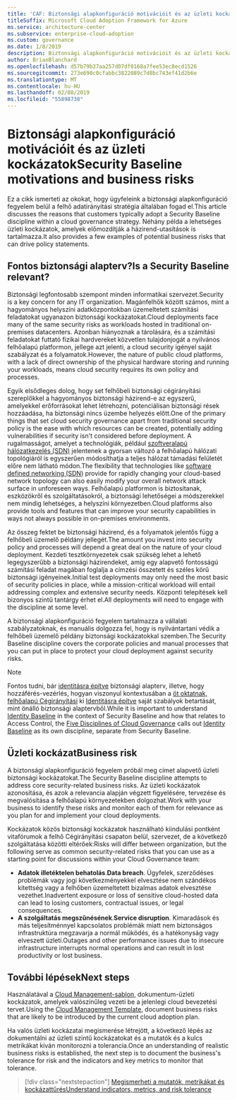 ```yaml
---
title: 'CAF: Biztonsági alapkonfiguráció motivációit és az üzleti kockázatok'
titleSuffix: Microsoft Cloud Adoption Framework for Azure
ms.service: architecture-center
ms.subservice: enterprise-cloud-adoption
ms.custom: governance
ms.date: 1/8/2019
description: Biztonsági alapkonfiguráció motivációit és az üzleti kockázatok
author: BrianBlanchard
ms.openlocfilehash: d57b79b37aa257d07df0168a7fee53ec8ecd1526
ms.sourcegitcommit: 273e690c0cfabbc3822089c7d8bc743ef41d2b6e
ms.translationtype: MT
ms.contentlocale: hu-HU
ms.lasthandoff: 02/08/2019
ms.locfileid: "55898738"
---
```

# <a name="security-baseline-motivations-and-business-risks"></a><span data-ttu-id="e75d4-103">Biztonsági alapkonfiguráció motivációit és az üzleti kockázatok</span><span class="sxs-lookup"><span data-stu-id="e75d4-103">Security Baseline motivations and business risks</span></span>

<span data-ttu-id="e75d4-104">Ez a cikk ismerteti az okokat, hogy ügyfeleink a biztonsági alapkonfiguráció fegyelem belül a felhő adatirányítási stratégia általában fogad el.</span><span class="sxs-lookup"><span data-stu-id="e75d4-104">This article discusses the reasons that customers typically adopt a Security Baseline discipline within a cloud governance strategy.</span></span> <span data-ttu-id="e75d4-105">Néhány példa a lehetséges üzleti kockázatok, amelyek előmozdítják a házirend-utasítások is tartalmazza.</span><span class="sxs-lookup"><span data-stu-id="e75d4-105">It also provides a few examples of potential business risks that can drive policy statements.</span></span>

<!-- markdownlint-disable MD026 -->

## <a name="is-a-security-baseline-relevant"></a><span data-ttu-id="e75d4-106">Fontos biztonsági alapterv?</span><span class="sxs-lookup"><span data-stu-id="e75d4-106">Is a Security Baseline relevant?</span></span>

<span data-ttu-id="e75d4-107">Biztonsági legfontosabb szempont minden informatikai szervezet.</span><span class="sxs-lookup"><span data-stu-id="e75d4-107">Security is a key concern for any IT organization.</span></span> <span data-ttu-id="e75d4-108">Magánfelhők között számos, mint a hagyományos helyszíni adatközpontokban üzemeltetett számítási feladatokat ugyanazon biztonsági kockázatokat.</span><span class="sxs-lookup"><span data-stu-id="e75d4-108">Cloud deployments face many of the same security risks as workloads hosted in traditional on-premises datacenters.</span></span> <span data-ttu-id="e75d4-109">Azonban hiányoznak a tárolására, és a számítási feladatokat futtató fizikai hardvereket közvetlen tulajdonjogát a nyilvános felhőalapú platformon, jellege azt jelenti, a cloud security igényel saját szabályzat és a folyamatok.</span><span class="sxs-lookup"><span data-stu-id="e75d4-109">However, the nature of public cloud platforms, with a lack of direct ownership of the physical hardware storing and running your workloads, means cloud security requires its own policy and processes.</span></span>

<span data-ttu-id="e75d4-110">Egyik elsődleges dolog, hogy set felhőbeli biztonsági cégirányítási szereplőkkel a hagyományos biztonsági házirend-e az egyszerű, amelyekkel erőforrásokat lehet létrehozni, potenciálisan biztonsági rések hozzáadása, ha biztonsági nincs üzembe helyezés előtt.</span><span class="sxs-lookup"><span data-stu-id="e75d4-110">One of the primary things that set cloud security governance apart from traditional security policy is the ease with which resources can be created, potentially adding vulnerabilities if security isn't considered before deployment.</span></span> <span data-ttu-id="e75d4-111">A rugalmasságot, amelyet a technológiák, például [szoftveralapú hálózatkezelés (SDN)](../../decision-guides/software-defined-network/overview.md) jelentenek a gyorsan változó a felhőalapú hálózati topológiáról is egyszerűen módosíthatja a teljes hálózat támadási felületét előre nem látható módon.</span><span class="sxs-lookup"><span data-stu-id="e75d4-111">The flexibility that technologies like [software defined networking (SDN)](../../decision-guides/software-defined-network/overview.md) provide for rapidly changing your cloud-based network topology can also easily modify your overall network attack surface in unforeseen ways.</span></span> <span data-ttu-id="e75d4-112">Felhőalapú platformon is biztosítanak, eszközökről és szolgáltatásokról, a biztonsági lehetőségei a módszerekkel nem mindig lehetséges, a helyszíni környezetben.</span><span class="sxs-lookup"><span data-stu-id="e75d4-112">Cloud platforms also provide tools and features that can improve your security capabilities in ways not always possible in on-premises environments.</span></span>

<span data-ttu-id="e75d4-113">Az összeg fektet be biztonsági házirend, és a folyamatok jelentős függ a felhőbeli üzemelő példány jellegét.</span><span class="sxs-lookup"><span data-stu-id="e75d4-113">The amount you invest into security policy and processes will depend a great deal on the nature of your cloud deployment.</span></span> <span data-ttu-id="e75d4-114">Kezdeti tesztkörnyezetek csak szükség lehet a lehető legegyszerűbb a biztonsági házirendeket, amíg egy alapvető fontosságú számítási feladat magában foglalja a címzési összetett és széles körű biztonsági igényeinek.</span><span class="sxs-lookup"><span data-stu-id="e75d4-114">Initial test deployments may only need the most basic of security policies in place, while a mission-critical workload will entail addressing complex and extensive security needs.</span></span> <span data-ttu-id="e75d4-115">Központi telepítések kell bizonyos szintű tantárgy érhet el.</span><span class="sxs-lookup"><span data-stu-id="e75d4-115">All deployments will need to engage with the discipline at some level.</span></span>

<span data-ttu-id="e75d4-116">A biztonsági alapkonfiguráció fegyelem tartalmazza a vállalati szabályzatoknak, és manuális dolgozza fel, hogy is nyilvántartani védik a felhőbeli üzemelő példány biztonsági kockázatokkal szemben.</span><span class="sxs-lookup"><span data-stu-id="e75d4-116">The Security Baseline discipline covers the corporate policies and manual processes that you can put in place to protect your cloud deployment against security risks.</span></span>

> [!NOTE]
><span data-ttu-id="e75d4-117">Fontos tudni, bár [identitásra építve](../identity-baseline/overview.md) biztonsági alapterv, illetve, hogy hozzáférés-vezérlés, hogyan viszonyul kontextusában a [öt oktatnak, felhőalapú Cégirányítási](../overview.md) ki [ Identitásra építve](../identity-baseline/overview.md) saját szabályok betartását, mint önálló biztonsági alaptervből.</span><span class="sxs-lookup"><span data-stu-id="e75d4-117">While it is important to understand [Identity Baseline](../identity-baseline/overview.md) in the context of Security Baseline and how that relates to Access Control, the [Five Disciplines of Cloud Governance](../overview.md) calls out [Identity Baseline](../identity-baseline/overview.md) as its own discipline, separate from Security Baseline.</span></span>

## <a name="business-risk"></a><span data-ttu-id="e75d4-118">Üzleti kockázat</span><span class="sxs-lookup"><span data-stu-id="e75d4-118">Business risk</span></span>

<span data-ttu-id="e75d4-119">A biztonsági alapkonfiguráció fegyelem próbál meg címet alapvető üzleti biztonsági kockázatokat.</span><span class="sxs-lookup"><span data-stu-id="e75d4-119">The Security Baseline discipline attempts to address core security-related business risks.</span></span> <span data-ttu-id="e75d4-120">Az üzleti kockázatok azonosítása, és azok a relevancia alapján végzett figyelésére, tervezése és megvalósítása a felhőalapú környezetekben dolgozhat.</span><span class="sxs-lookup"><span data-stu-id="e75d4-120">Work with your business to identify these risks and monitor each of them for relevance as you plan for and implement your cloud deployments.</span></span>

<span data-ttu-id="e75d4-121">Kockázatok közös biztonsági kockázatok használható kiindulási pontként vitafórumok a felhő Cégirányítási csapaton belül, szervezet, de a következő szolgáltatása közötti eltérőek:</span><span class="sxs-lookup"><span data-stu-id="e75d4-121">Risks will differ between organization, but the following serve as common security-related risks that you can use as a starting point for discussions within your Cloud Governance team:</span></span>

- <span data-ttu-id="e75d4-122">**Adatok illetéktelen behatolás**.</span><span class="sxs-lookup"><span data-stu-id="e75d4-122">**Data breach**.</span></span> <span data-ttu-id="e75d4-123">Ügyfelek, szerződéses problémák vagy jogi következményekkel elvesztése nem szándékos kitettség vagy a felhőben üzemeltetett bizalmas adatok elvesztése vezethet.</span><span class="sxs-lookup"><span data-stu-id="e75d4-123">Inadvertent exposure or loss of sensitive cloud-hosted data can lead to losing customers, contractual issues, or legal consequences.</span></span>
- <span data-ttu-id="e75d4-124">**A szolgáltatás megszűnésének**.</span><span class="sxs-lookup"><span data-stu-id="e75d4-124">**Service disruption**.</span></span> <span data-ttu-id="e75d4-125">Kimaradások és más teljesítménnyel kapcsolatos problémák miatt nem biztonságos infrastruktúra megzavarja a normál működés, és a hatékonyság vagy elveszett üzleti.</span><span class="sxs-lookup"><span data-stu-id="e75d4-125">Outages and other performance issues due to insecure infrastructure interrupts normal operations and can result in lost productivity or lost business.</span></span>

## <a name="next-steps"></a><span data-ttu-id="e75d4-126">További lépések</span><span class="sxs-lookup"><span data-stu-id="e75d4-126">Next steps</span></span>

<span data-ttu-id="e75d4-127">Használatával a [Cloud Management-sablon](./template.md), dokumentum-üzleti kockázatok, amelyek valószínűleg vezeti be a jelenlegi cloud bevezetési tervet.</span><span class="sxs-lookup"><span data-stu-id="e75d4-127">Using the [Cloud Management Template](./template.md), document business risks that are likely to be introduced by the current cloud adoption plan.</span></span>

<span data-ttu-id="e75d4-128">Ha valós üzleti kockázatai megismerése létrejött, a következő lépés az dokumentálni az üzleti szintű kockázatokat és a mutatók és a kulcs metrikákat kíván monitorozni a tolerancia.</span><span class="sxs-lookup"><span data-stu-id="e75d4-128">Once an understanding of realistic business risks is established, the next step is to document the business's tolerance for risk and the indicators and key metrics to monitor that tolerance.</span></span>

> [!div class="nextstepaction"]
> [<span data-ttu-id="e75d4-129">Megismerheti a mutatók, metrikákat és kockázattűrés</span><span class="sxs-lookup"><span data-stu-id="e75d4-129">Understand indicators, metrics, and risk tolerance</span></span>](./metrics-tolerance.md)
